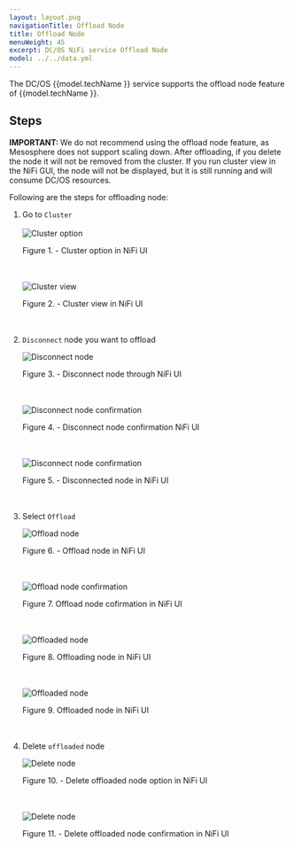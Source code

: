 ```yaml
---
layout: layout.pug
navigationTitle: Offload Node
title: Offload Node
menuWeight: 45
excerpt: DC/OS NiFi service Offload Node
model: ../../data.yml
---
```


The DC/OS {{model.techName }} service supports the offload node feature of {{model.techName }}. 

## Steps

<p class="message--important"><strong>IMPORTANT: </strong> We do not recommend using the offload node feature, as Mesosphere does not support scaling down. After offloading, if you delete the node it will not be removed from the cluster. If you run cluster view in the NiFi GUI, the node will not be displayed, but it is still running and will consume DC/OS resources.<p>

Following are the steps for offloading node:

1. Go to `Cluster`
   <br><br>
   ![Cluster option](../img/cluster_option.png)

   Figure 1. - Cluster option in NiFi UI
   <br><br><br>

   ![Cluster view](../img/cluster_view.png)

   Figure 2. - Cluster view in NiFi UI
   <br><br><br>
   

2. `Disconnect` node you want to offload
   
   ![Disconnect node](../img/node_disconnect.png)
   
   Figure 3. - Disconnect node through NiFi UI
   <br><br><br>
   

   ![Disconnect node confirmation](../img/disconnect_confirmation.png)

   Figure 4. - Disconnect node confirmation NiFi UI
   <br><br><br>
   

   ![Disconnect node confirmation](../img/disconnected_node.png)

   Figure 5. - Disconnected node in NiFi UI
   <br><br><br>


3. Select `Offload`

   ![Offload node](../img/offload_node.png)

   Figure 6. - Offload node in NiFi UI
   <br><br><br>
   

   ![Offload node confirmation](../img/offload_node_confirmation.png)

   Figure 7. Offload node cofirmation in NiFi UI
   <br><br><br>
   

   ![Offloaded node](../img/offloading_node.png)

   Figure 8. Offloading node in NiFi UI
   <br><br><br>
   

   ![Offloaded node](../img/offloaded_node.png)

   Figure 9. Offloaded node in NiFi UI
   <br><br><br>


4. Delete `offloaded` node

   ![Delete node](../img/delete_offloaded_node.png)

   Figure 10. - Delete offloaded node option in NiFi UI
   <br><br><br>
   

   ![Delete node](../img/delete_offloaded_node_confirmation.png)

   Figure 11. - Delete offloaded node confirmation in NiFi UI
   <br><br><br>
